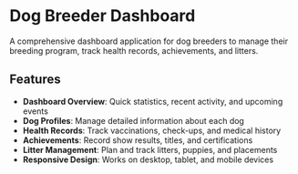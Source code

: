 # Dog Breeder Dashboard

A comprehensive dashboard application for dog breeders to manage their breeding program, track health records, achievements, and litters.

## Features

- **Dashboard Overview**: Quick statistics, recent activity, and upcoming events
- **Dog Profiles**: Manage detailed information about each dog
- **Health Records**: Track vaccinations, check-ups, and medical history
- **Achievements**: Record show results, titles, and certifications
- **Litter Management**: Plan and track litters, puppies, and placements
- **Responsive Design**: Works on desktop, tablet, and mobile devices